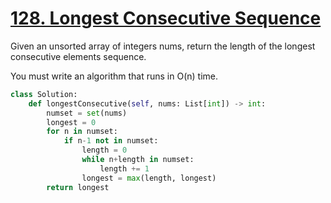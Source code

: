 # [128. Longest Consecutive Sequence](https://leetcode.com/problems/longest-consecutive-sequence/description/)

Given an unsorted array of integers nums, return the length of the longest consecutive elements sequence.

You must write an algorithm that runs in O(n) time.

```py
class Solution:
    def longestConsecutive(self, nums: List[int]) -> int:
        numset = set(nums)
        longest = 0
        for n in numset:
            if n-1 not in numset:
                length = 0
                while n+length in numset:
                    length += 1
                longest = max(length, longest)
        return longest
```
